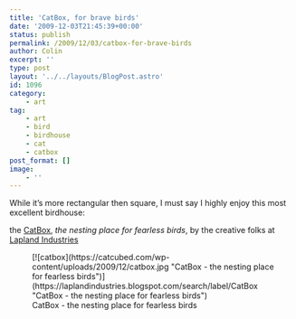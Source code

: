 ```yaml
---
title: 'CatBox, for brave birds'
date: '2009-12-03T21:45:39+00:00'
status: publish
permalink: /2009/12/03/catbox-for-brave-birds
author: Colin
excerpt: ''
type: post
layout: '../../layouts/BlogPost.astro'
id: 1096
category:
    - art
tag:
    - art
    - bird
    - birdhouse
    - cat
    - catbox
post_format: []
image:
    - ''
---
```

While it’s more rectangular then square, I must say I highly enjoy this most excellent birdhouse:

the [CatBox](https://laplandindustries.blogspot.com/search/label/CatBox), *the nesting place for fearless birds*, by the creative folks at [Lapland Industries](https://laplandindustries.com/)

<figure aria-describedby="caption-attachment-1097" class="wp-caption aligncenter" id="attachment_1097" style="width: 428px">[![catbox](https://catcubed.com/wp-content/uploads/2009/12/catbox.jpg "CatBox - the nesting place for fearless birds")](https://laplandindustries.blogspot.com/search/label/CatBox "CatBox - the nesting place for fearless birds")<figcaption class="wp-caption-text" id="caption-attachment-1097">CatBox - the nesting place for fearless birds</figcaption></figure>